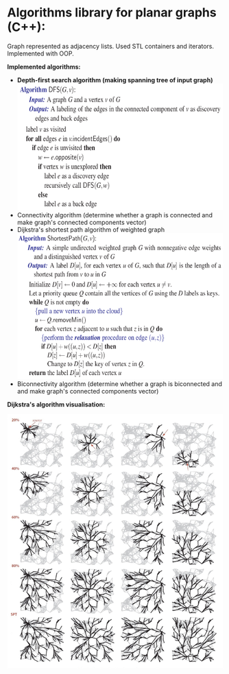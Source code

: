 # Algorithms library for planar graphs (C++):

Graph represented as adjacency lists. Used STL containers and iterators. Implemented with OOP.

**Implemented algorithms:**
 - **Depth-first search algorithm (making spanning tree of input graph)** <img  width="600" height="295" src="https://github.com/AraKhachatryan/Graph-Algorithms/blob/master/images/dfs_algorithm.png">
 - Connectivity algorithm (determine whether a graph is connected and make graph's connected components vector)
 - Dijkstra's shortest path algorithm of weighted graph <img  width="600" height="340" src="https://github.com/AraKhachatryan/Graph-Algorithms/blob/master/images/Dijkstra_algorithm.png">
 - Biconnectivity algorithm (determine whether a graph is biconnected and and make graph's connected components vector)
 
**Dijkstra's algorithm visualisation:**
<p align="left">
  <img src="https://github.com/AraKhachatryan/Graph-Algorithms/blob/master/images/Dijkstra.jpg">
</p>
